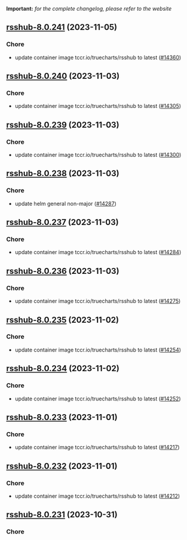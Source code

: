 **Important:**
*for the complete changelog, please refer to the website*




## [rsshub-8.0.241](https://github.com/truecharts/charts/compare/rsshub-8.0.240...rsshub-8.0.241) (2023-11-05)

### Chore

- update container image tccr.io/truecharts/rsshub to latest ([#14360](https://github.com/truecharts/charts/issues/14360))
  
  


## [rsshub-8.0.240](https://github.com/truecharts/charts/compare/rsshub-8.0.239...rsshub-8.0.240) (2023-11-03)

### Chore

- update container image tccr.io/truecharts/rsshub to latest ([#14305](https://github.com/truecharts/charts/issues/14305))
  
  


## [rsshub-8.0.239](https://github.com/truecharts/charts/compare/rsshub-8.0.238...rsshub-8.0.239) (2023-11-03)

### Chore

- update container image tccr.io/truecharts/rsshub to latest ([#14300](https://github.com/truecharts/charts/issues/14300))
  
  


## [rsshub-8.0.238](https://github.com/truecharts/charts/compare/rsshub-8.0.237...rsshub-8.0.238) (2023-11-03)

### Chore

- update helm general non-major ([#14287](https://github.com/truecharts/charts/issues/14287))
  
  


## [rsshub-8.0.237](https://github.com/truecharts/charts/compare/rsshub-8.0.236...rsshub-8.0.237) (2023-11-03)

### Chore

- update container image tccr.io/truecharts/rsshub to latest ([#14284](https://github.com/truecharts/charts/issues/14284))
  
  


## [rsshub-8.0.236](https://github.com/truecharts/charts/compare/rsshub-8.0.235...rsshub-8.0.236) (2023-11-03)

### Chore

- update container image tccr.io/truecharts/rsshub to latest ([#14275](https://github.com/truecharts/charts/issues/14275))
  
  


## [rsshub-8.0.235](https://github.com/truecharts/charts/compare/rsshub-8.0.234...rsshub-8.0.235) (2023-11-02)

### Chore

- update container image tccr.io/truecharts/rsshub to latest ([#14254](https://github.com/truecharts/charts/issues/14254))
  
  


## [rsshub-8.0.234](https://github.com/truecharts/charts/compare/rsshub-8.0.233...rsshub-8.0.234) (2023-11-02)

### Chore

- update container image tccr.io/truecharts/rsshub to latest ([#14252](https://github.com/truecharts/charts/issues/14252))
  
  


## [rsshub-8.0.233](https://github.com/truecharts/charts/compare/rsshub-8.0.232...rsshub-8.0.233) (2023-11-01)

### Chore

- update container image tccr.io/truecharts/rsshub to latest ([#14217](https://github.com/truecharts/charts/issues/14217))
  
  


## [rsshub-8.0.232](https://github.com/truecharts/charts/compare/rsshub-8.0.231...rsshub-8.0.232) (2023-11-01)

### Chore

- update container image tccr.io/truecharts/rsshub to latest ([#14212](https://github.com/truecharts/charts/issues/14212))
  
  


## [rsshub-8.0.231](https://github.com/truecharts/charts/compare/rsshub-8.0.230...rsshub-8.0.231) (2023-10-31)

### Chore
